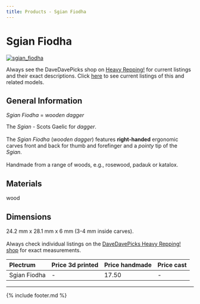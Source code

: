 ```yaml
---
title: Products - Sgian Fiodha
---
```

# Sgian Fiodha

[![sgian_fiodha](../../assets/images/sgian_fiodha.jpg "Sgian_fiodha")](/picks/sgian_fiodha)

Always see the DaveDavePicks shop on [Heavy Repping!](https://www.heavyrepping.com/shop/store/davedavepicks/) for current listings and their exact descriptions. Click [here](https://heavyrepping.com/davedavepicks/?s=Sgian&post_type=product) to see current listings of this and related models.

## General Information
*Sgian Fiodha* = *wooden dagger*

The *Sgian* - Scots Gaelic for *dagger*.<br/><br/>The *Sgian Fiodha* (*wooden dagger*) features **right-handed** ergonomic carves front and back for thumb and forefinger and a *pointy* tip of the *Sgian*.<br/><br/>Handmade from a range of woods, e.g., rosewood, padauk or katalox.

## Materials
wood

## Dimensions
24.2 mm x 28.1 mm x 6 mm (3-4 mm inside carves).<br/><br/>Always check individual listings on the [DaveDavePicks Heavy Repping! shop](https://www.heavyrepping.com/davedavepicks/) for exact measurements.

| **Plectrum**                                        | **Price 3d printed**   | **Price handmade**   | **Price cast**   |
|:----------------------------------------------------|:-----------------------|:---------------------|:-----------------|
| Sgian Fiodha                                          | -               | 17.50             | -         |

---

{% include footer.md %}